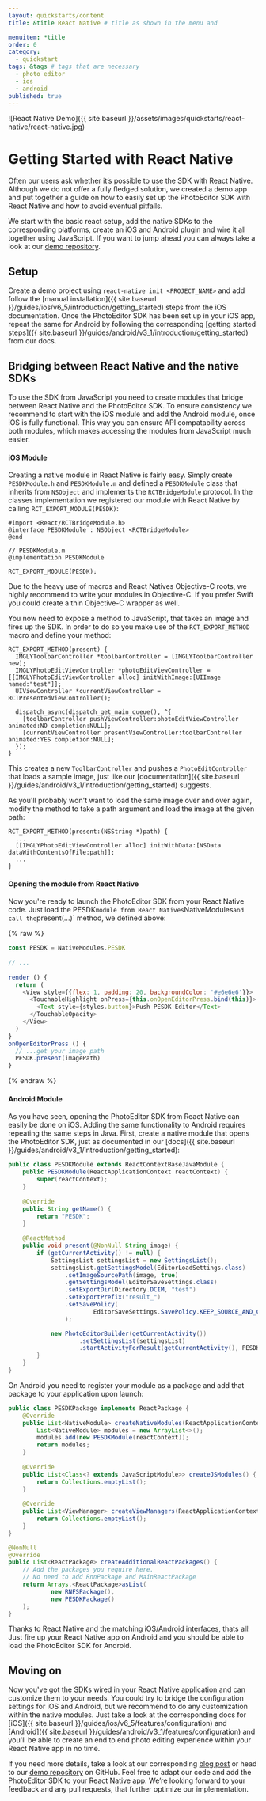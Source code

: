 ```yaml
---
layout: quickstarts/content
title: &title React Native # title as shown in the menu and 

menuitem: *title
order: 0
category: 
  - quickstart
tags: &tags # tags that are necessary
  - photo editor 
  - ios
  - android
published: true
---
```


![React Native Demo]({{ site.baseurl }}/assets/images/quickstarts/react-native/react-native.jpg)

# Getting Started with React Native

Often our users ask whether it’s possible to use the SDK with React Native. Although we do not offer a fully fledged solution, we created a demo app and put together a guide on how to easily set up the PhotoEditor SDK with React Native and how to avoid eventual pitfalls.

We start with the basic react setup, add the native SDKs to the corresponding platforms, create an iOS and Android plugin and wire it all together using JavaScript. If you want to jump ahead you can always take a look at our [demo repository](https://github.com/imgly/pesdk-react-native-demo).

## Setup

Create a demo project using `react-native init <PROJECT_NAME>` and add follow the [manual installation]({{ site.baseurl }}/guides/ios/v6_5/introduction/getting_started) steps from the iOS documentation. Once the PhotoEditor SDK has been set up in your iOS app, repeat the same for Android by following the corresponding [getting started steps]({{ site.baseurl }}/guides/android/v3_1/introduction/getting_started) from our docs.

## Bridging between React Native and the native SDKs

To use the SDK from JavaScript you need to create modules that bridge between React Native and the PhotoEditor SDK. To ensure consistency we recommend to start with the iOS module and add the Android module, once iOS is fully functional. This way you can ensure API compatability across both modules, which makes accessing the modules from JavaScript much easier.

#### iOS Module

Creating a native module in React Native is fairly easy. Simply create `PESDKModule.h` and `PESDKModule.m` and defined a `PESDKModule` class that inherits from `NSObject` and implements the `RCTBridgeModule` protocol. In the classes implementation we registered our module with React Native by calling `RCT_EXPORT_MODULE(PESDK)`:

```objc
#import <React/RCTBridgeModule.h>
@interface PESDKModule : NSObject <RCTBridgeModule>
@end
 
// PESDKModule.m
@implementation PESDKModule
 
RCT_EXPORT_MODULE(PESDK);
```

Due to the heavy use of macros and React Natives Objective-C roots, we highly recommend to write your modules in Objective-C. If you prefer Swift you could create a thin Objective-C wrapper as well.

You now need to expose a method to JavaScript, that takes an image and fires up the SDK. In order to do so you make use of the `RCT_EXPORT_METHOD` macro and define your method:

```objc
RCT_EXPORT_METHOD(present) {
  IMGLYToolbarController *toolbarController = [IMGLYToolbarController new];
  IMGLYPhotoEditViewController *photoEditViewController = [[IMGLYPhotoEditViewController alloc] initWithImage:[UIImage named:"test"]];
  UIViewController *currentViewController = RCTPresentedViewController();
 
  dispatch_async(dispatch_get_main_queue(), ^{
    [toolbarController pushViewController:photoEditViewController animated:NO completion:NULL];
    [currentViewController presentViewController:toolbarController animated:YES completion:NULL];
  });
}
```

This creates a new `ToolbarController` and pushes a `PhotoEditController` that loads a sample image, just like our [documentation]({{ site.baseurl }}/guides/android/v3_1/introduction/getting_started) suggests.

As you'll probably won't want to load the same image over and over again, modify the method to take a path argument and load the image at the given path:
```objc
RCT_EXPORT_METHOD(present:(NSString *)path) {
  ...
  [[IMGLYPhotoEditViewController alloc] initWithData:[NSData dataWithContentsOfFile:path]];
  ...
}
```

#### Opening the module from React Native

Now you're ready to launch the PhotoEditor SDK from your React Native code. Just load the PESDK` module from React Natives `NativeModules` and call the `present(...)` method, we defined above:

{% raw %}
```javascript
const PESDK = NativeModules.PESDK
 
// ...
 
render () {
  return (
    <View style={{flex: 1, padding: 20, backgroundColor: '#e6e6e6'}}>
      <TouchableHighlight onPress={this.onOpenEditorPress.bind(this)}>
        <Text style={styles.button}>Push PESDK Editor</Text>
      </TouchableOpacity>
    </View>
  )
}
onOpenEditorPress () {
  // ...get your image path
  PESDK.present(imagePath)
}
```
{% endraw %}

#### Android Module

As you have seen, opening the PhotoEditor SDK from React Native can easily be done on iOS. Adding the same functionality to Android requires repeating the same steps in Java. First, create a native module that opens the PhotoEditor SDK, just as documented in our [docs]({{ site.baseurl }}/guides/android/v3_1/introduction/getting_started):

```java
public class PESDKModule extends ReactContextBaseJavaModule {
    public PESDKModule(ReactApplicationContext reactContext) {
        super(reactContext);
    }
 
    @Override
    public String getName() {
        return "PESDK";
    }
    
    @ReactMethod
    public void present(@NonNull String image) {
        if (getCurrentActivity() != null) {
            SettingsList settingsList = new SettingsList();
            settingsList.getSettingsModel(EditorLoadSettings.class)
                .setImageSourcePath(image, true)
                .getSettingsModel(EditorSaveSettings.class)
                .setExportDir(Directory.DCIM, "test")
                .setExportPrefix("result_")
                .setSavePolicy(
                        EditorSaveSettings.SavePolicy.KEEP_SOURCE_AND_CREATE_ALWAYS_OUTPUT
                );

            new PhotoEditorBuilder(getCurrentActivity())
                    .setSettingsList(settingsList)
                    .startActivityForResult(getCurrentActivity(), PESDK_EDITOR_RESULT);
        }
    }
}
```

On Android you need to register your module as a package and add that package to your application upon launch:

```java
public class PESDKPackage implements ReactPackage {
    @Override
    public List<NativeModule> createNativeModules(ReactApplicationContext reactContext) {
        List<NativeModule> modules = new ArrayList<>();
        modules.add(new PESDKModule(reactContext));
        return modules;
    }
 
    @Override
    public List<Class<? extends JavaScriptModule>> createJSModules() {
        return Collections.emptyList();
    }
 
    @Override
    public List<ViewManager> createViewManagers(ReactApplicationContext reactContext) {
        return Collections.emptyList();
    }
}
```

```java
@NonNull
@Override
public List<ReactPackage> createAdditionalReactPackages() {
    // Add the packages you require here.
    // No need to add RnnPackage and MainReactPackage
    return Arrays.<ReactPackage>asList(
            new RNFSPackage(),
            new PESDKPackage()
    );
}
```

Thanks to React Native and the matching iOS/Android interfaces, thats all! Just fire up your React Native app on Android and you should be able to load the PhotoEditor SDK for Android.

## Moving on

Now you've got the SDKs wired in your React Native application and can customize them to your needs. You could try to bridge the configuration settings for iOS and Android, but we recommend to do any customization within the native modules. Just take a look at the corresponding docs for [iOS]({{ site.baseurl }}/guides/ios/v6_5/features/configuration) and [Android]({{ site.baseurl }}/guides/android/v3_1/features/configuration) and you'll be able to create an end to end photo editing experience within your React Native app in no time.

If you need more details, take a look at our corresponding [blog post](https://blog.photoeditorsdk.com/photoeditor-sdk-react-native-15179c589a55) or head to our [demo repository](https://github.com/imgly/pesdk-react-native-demo) on GitHub. Feel free to adapt our code and add the PhotoEditor SDK to your React Native app. We’re looking forward to your feedback and any pull requests, that further optimize our implementation.
